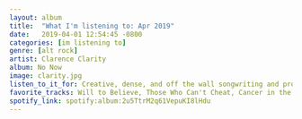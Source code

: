 ```yaml
---
layout: album
title:  "What I'm listening to: Apr 2019"
date:   2019-04-01 12:54:45 -0800
categories: [im listening to]
genre: [alt rock]
artist: Clarence Clarity
album: No Now
image: clarity.jpg
listen_to_it_for: Creative, dense, and off the wall songwriting and production
favorite_tracks: Will to Believe, Those Who Can't Cheat, Cancer in the Water
spotify_link: spotify:album:2u5TtrM2q61VepuKI8lHdu
---
```

